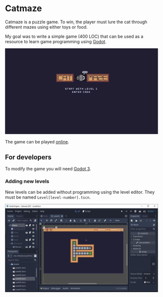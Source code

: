 # Catmaze

Catmaze is a puzzle game. To win, the player must lure the cat through different
mazes using either toys or food.

My goal was to write a simple game (400 LOC) that can be used as a resource to 
learn game programming using [Godot](https://godotengine.org/).

![Demo](docs/demo.gif)

The game can be played [online](https://pinky39.github.io/catmaze/).

## For developers

To modify the game you will need [Godot 3](https://godotengine.org/).


### Adding new levels
New levels can be added without programming using the level editor. They must 
be named `Level[level-number].tscn`. 

![Demo](docs/level-editor.jpg)
